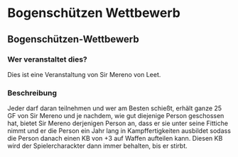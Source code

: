 # Bogenschützen Wettbewerb

## Bogenschützen-Wettbewerb

### Wer veranstaltet dies?

Dies ist eine Veranstaltung von Sir Mereno von Leet.

### Beschreibung

Jeder darf daran teilnehmen und wer am Besten schießt, erhält ganze 25 GF von Sir Mereno und je nachdem, wie gut diejenige Person geschossen hat, bietet Sir Mereno derjenigen Person an, dass er sie unter seine Fittiche nimmt und er die Person ein Jahr lang in Kampffertigkeiten ausbildet sodass die Person danach einen KB von +3 auf Waffen aufteilen kann. Diesen KB wird der Spielercharackter dann immer behalten, bis er stirbt.

